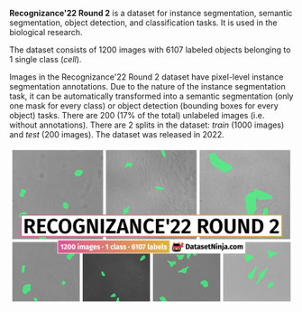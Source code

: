 **Recognizance'22 Round 2** is a dataset for instance segmentation, semantic segmentation, object detection, and classification tasks. It is used in the biological research. 

The dataset consists of 1200 images with 6107 labeled objects belonging to 1 single class (*cell*).

Images in the Recognizance'22 Round 2 dataset have pixel-level instance segmentation annotations. Due to the nature of the instance segmentation task, it can be automatically transformed into a semantic segmentation (only one mask for every class) or object detection (bounding boxes for every object) tasks. There are 200 (17% of the total) unlabeled images (i.e. without annotations). There are 2 splits in the dataset: *train* (1000 images) and *test* (200 images). The dataset was released in 2022.

<img src="https://github.com/dataset-ninja/recognizance22-round-2/raw/main/visualizations/poster.png">
